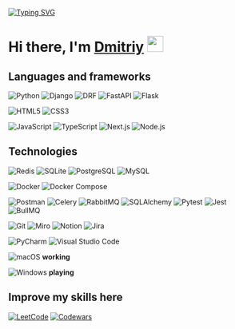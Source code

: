 [![Typing SVG](https://readme-typing-svg.herokuapp.com?font=Fira+Code&pause=1000&random=true&width=500&lines=Backend+developer)](https://git.io/typing-svg)
<h1>Hi there, I'm <a href="https://t.me/Zuko1337" target="_blank">Dmitriy</a> 
<img src="https://github.com/blackcater/blackcater/raw/main/images/Hi.gif" height="32"/></h1>

## Languages and frameworks
![Python](https://img.shields.io/badge/-Python-3776AB?style=flat&logo=Python&logoColor=white)
![Django](https://img.shields.io/badge/-Django-092E20?style=flat&logo=Django&logoColor=white)
![DRF](https://img.shields.io/badge/-Django_REST-ff1709?style=flat&logo=Django&logoColor=white)
![FastAPI](https://img.shields.io/badge/-FastAPI-009688?style=flat&logo=FastAPI&logoColor=white)
![Flask](https://img.shields.io/badge/-Flask-000000?style=flat&logo=Flask&logoColor=white)

![HTML5](https://img.shields.io/badge/-HTML5-E34F26?style=flat&logo=html5&logoColor=white)
![CSS3](https://img.shields.io/badge/-CSS3-1572B6?style=flat&logo=css3)

![JavaScript](https://img.shields.io/badge/-JavaScript-F7DF1E?style=flat&logo=javascript&logoColor=black)
![TypeScript](https://img.shields.io/badge/-TypeScript-3178C6?style=flat&logo=typescript&logoColor=white)
![Next.js](https://img.shields.io/badge/-Next.js-000000?style=flat&logo=next.js&logoColor=white)
![Node.js](https://img.shields.io/badge/-Node.js-339933?style=flat&logo=node.js&logoColor=white)

## Technologies
![Redis](https://img.shields.io/badge/-Redis-DC382D?style=flat&logo=Redis&logoColor=white)
![SQLite](https://img.shields.io/badge/-SQLite-003B57?style=flat&logo=sqlite&logoColor=white)
![PostgreSQL](https://img.shields.io/badge/-PostgreSQL-336791?style=flat&logo=PostgreSQL&logoColor=white)
![MySQL](https://img.shields.io/badge/-MySQL-4479A1?style=flat&logo=mysql&logoColor=white)

![Docker](https://img.shields.io/badge/-Docker-2496ED?style=flat&logo=docker&logoColor=white)
![Docker Compose](https://img.shields.io/badge/-Docker_Compose-2496ED?style=flat&logo=docker&logoColor=white)

![Postman](https://img.shields.io/badge/-Postman-FF6C37?style=flat&logo=Postman&logoColor=white)
![Celery](https://img.shields.io/badge/-Celery-37814A?style=flat&logo=celery&logoColor=white)
![RabbitMQ](https://img.shields.io/badge/rabbitmq-FF6600?style=for-the-badge&logo=rabbitmq&logoColor=white)
![SQLAlchemy](https://img.shields.io/badge/-SQLAlchemy-D71F00?style=flat&logo=sqlalchemy&logoColor=white)
![Pytest](https://img.shields.io/badge/-Pytest-0A9EDC?style=flat&logo=pytest&logoColor=white)
![Jest](https://img.shields.io/badge/-Jest-C21325?style=flat&logo=jest&logoColor=white)
![BullMQ](https://img.shields.io/badge/-BullMQ-FF6C37?style=flat&logo=redis&logoColor=white)

![Git](https://img.shields.io/badge/-Git-F05032?style=flat&logo=git&logoColor=white)
![Miro](https://img.shields.io/badge/-Miro-050038?style=flat&logo=Miro&logoColor=white)
![Notion](https://img.shields.io/badge/-Notion-000000?style=flat&logo=notion&logoColor=white)
![Jira](https://img.shields.io/badge/-Jira-0052CC?style=flat&logo=jira&logoColor=white)

![PyCharm](https://img.shields.io/badge/-PyCharm-000000?style=flat&logo=pycharm&logoColor=white)
![Visual Studio Code](https://img.shields.io/badge/-Visual%20Studio%20Code-007ACC?style=flat&logo=visual-studio-code&logoColor=white)

![macOS](https://img.shields.io/badge/-macOS-000000?style=flat&logo=apple&logoColor=white) **working**

![Windows](https://img.shields.io/badge/-Windows-0078D6?style=flat&logo=windows&logoColor=white) **playing**

## Improve my skills here
[![LeetCode](https://img.shields.io/badge/-LeetCode-FFA116?style=flat&logo=LeetCode&logoColor=black)](https://leetcode.com/)
[![Codewars](https://img.shields.io/badge/-Codewars-B1361E?style=flat&logo=Codewars&logoColor=white)](https://www.codewars.com/)
